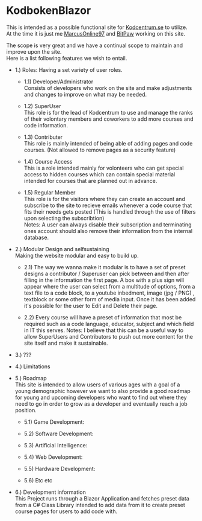 # KodbokenBlazor

This is intended as a possible functional site for [Kodcentrum.se](https://kodcentrum.se/) to utilize.<br> 
At the time it is just me [MarcusOnline97](https://github.com/marcusonline97) and [BitPaw](https://github.com/BitPaw) working on this site.<br> 

The scope is very great and we have a continual scope to maintain and improve upon the site.<br>
Here is a list following features we wish to entail.

- 1.) Roles: Having a set variety of user roles.

   - 1.1) Developer/Administrator<br>
   Consists of developers who work on the site and make adjustments and changes to improve on what may be needed.

   - 1.2) SuperUser<br>
   This role is for the lead of Kodcentrum to use and manage the ranks of their volontary members and coworkers to add more courses and code information.

   - 1.3) Contributer<br>
   This role is mainly intended of being able of adding pages and code courses. (Not allowed to remove pages as a security feature)

   - 1.4) Course Access<br>
   This is a role intended mainly for volonteers who can get special access to hidden courses which can contain special material intended for courses that are planned out in advance. 

   - 1.5) Regular Member<br>
   This role is for the visitors where they can create an account and subscribe to the site to recieve emails whenever a code course that fits their needs gets posted (This is handled through the use of filters upon selecting the subscribtion)<br>
Notes: A user can always disable their subscription and terminating ones account should also remove their information from the internal database.

- 2.) Modular Design and selfsustaining<br>
Making the website modular and easy to build up.

   - 2.1) The way we wanna make it modular is to have a set of preset designs a contributor / Superuser can pick between and then after filling in the information the first page. A box with a plus sign will appear where the user can select
from a multitude of options, from a text file to a code block, to a youtube inbedment, image (jpg / PNG) , textblock or some other form of media input. Once it has been added it's possible for the user to Edit and Delete their page. 

   - 2.2) Every course will have a preset of information that most be required such as a code language, educator, subject and which field in IT this serves.
Notes: I believe that this can be a useful way to allow SuperUsers and Contributors to push out more content for the site itself and make it sustainable.

- 3.) ???

- 4.) Limitations

- 5.) Roadmap<br>
     This site is intended to allow users of various ages with a goal of a young demographic however we want to also provide a good roadmap for young and upcoming developers who want to find out where they need to go in order to grow as a developer and eventually reach a job position.

   - 5.1) Game Development:  

   - 5.2) Software Development:

   - 5.3) ArtificiaI Intelligence:

   - 5.4) Web Development:

   - 5.5) Hardware Development:

   - 5.6) Etc etc

- 6.) Development information<br>
  This Project runs through a Blazor Application and fetches preset data from a C# Class Library intended to add data from it to create preset course pages for users to add code with.
